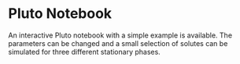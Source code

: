 # Pluto Notebook

An interactive Pluto notebook with a simple example is available. The parameters can be changed and a small selection of solutes can be simulated for three different stationary phases.